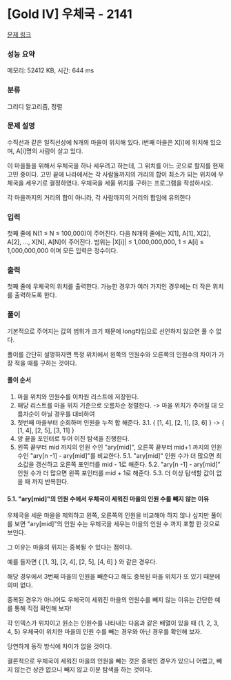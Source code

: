 # [Gold IV] 우체국 - 2141 

[문제 링크](https://www.acmicpc.net/problem/2141) 

### 성능 요약

메모리: 52412 KB, 시간: 644 ms

### 분류

그리디 알고리즘, 정렬

### 문제 설명

수직선과 같은 일직선상에 N개의 마을이 위치해 있다. i번째 마을은 X[i]에 위치해 있으며, A[i]명의 사람이 살고 있다.

이 마을들을 위해서 우체국을 하나 세우려고 하는데, 그 위치를 어느 곳으로 할지를 현재 고민 중이다. 고민 끝에 나라에서는 각 사람들까지의 거리의 합이 최소가 되는 위치에 우체국을 세우기로 결정하였다. 우체국을 세울 위치를 구하는 프로그램을 작성하시오.

각 마을까지의 거리의 합이 아니라, 각 사람까지의 거리의 합임에 유의한다

### 입력 

첫째 줄에 N(1 ≤ N ≤ 100,000)이 주어진다. 다음 N개의 줄에는 X[1], A[1], X[2], A[2], …, X[N], A[N]이 주어진다. 범위는 |X[i]| ≤ 1,000,000,000, 1 ≤ A[i] ≤ 1,000,000,000 이며 모든 입력은 정수이다.

### 출력 

첫째 줄에 우체국의 위치를 출력한다. 가능한 경우가 여러 가지인 경우에는 더 작은 위치를 출력하도록 한다.

### 풀이

기본적으로 주어지는 값의 범위가 크기 때문에 long타입으로 선언하지 않으면 풀 수 없다.

풀이를 간단히 설명하자면 특정 위치에서 왼쪽의 인원수와 오른쪽의 인원수의 차이가 가장 적을 때를 구하는 것이다.

#### 풀이 순서
1. 마을 위치와 인원수를 이차원 리스트에 저장한다.
2. 해당 리스트를 마을 위치 기준으로 오름차순 정렬한다. -> 마을 위치가 주어질 대 오름차순이 아닐 경우를 대비하여
3. 첫번째 마을부터 순회하며 인원을 누적 합 해준다.
  3.1. { [1, 4], [2, 1], [3, 6] } -> { [1, 4], [2, 5], [3, 11] }
4. 양 끝을 포인터로 두어 이진 탐색을 진행한다.
5. 왼쪽 끝부터 mid 까지의 인원 수인 "ary[mid]", 오른쪽 끝부터 mid+1 까지의 인원 수인 "ary[n -1] - ary[mid]"를 비교한다.
  5.1. "ary[mid]" 인원 수가 더 많으면 최소값을 갱신하고 오른쪽 포인터를 mid - 1로 해준다.
  5.2. "ary[n -1] - ary[mid]" 인원 수가 더 많으면 왼쪽 포인터를 mid + 1로 해준다.
  5.3. 더 이상 탐색할 값이 없을 때 까지 반복한다.


#### 5.1. "ary[mid]"의 인원 수에서 우체국이 세워진 마을의 인원 수를 빼지 않는 이유
우체국을 세운 마을을 제외하고 왼쪽, 오른쪽의 인원을 비교해야 하지 않나 싶지만 풀이를 보면 "ary[mid]"의 인원 수는 우체국을 세우는 마을의 인원 수 까지 포함 한 것으로 보인다.

그 이유는 마을의 위치는 중복될 수 있다는 점이다.

예를 들자면 { [1, 3], [2, 4], [2, 5], [4, 6] } 와 같은 경우다.

해당 경우에서 3번째 마을의 인원을 빼준다고 해도 중복된 마을 위치가 또 있기 때문에 의미 없다.

중복된 경우가 아니어도 우체국이 세워진 마을의 인원수를 빼지 않는 이유는 간단한 예를 통해 직접 확인해 보자!

각 인덱스가 위치이고 원소는 인원수를 나타내는 다음과 같은 배열이 있을 때
{1, 2, 3, 4, 5} 
우체국이 위치한 마을의 인원 수를 빼는 경우와 아닌 경우를 확인해 보자.

당연하게 동작 방식에 차이가 없을 것이다.

결론적으로 우체국이 세워진 마을의 인원을 빼는 것은 중복인 경우가 있으니 어렵고, 빼지 않는건 상관 없으니 빼지 않고 이분 탐색을 하는 것이다.




